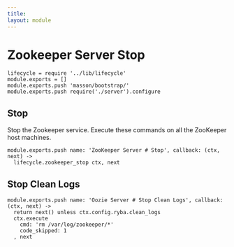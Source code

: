 ```yaml
---
title: 
layout: module
---
```


# Zookeeper Server Stop

    lifecycle = require '../lib/lifecycle'
    module.exports = []
    module.exports.push 'masson/bootstrap/'
    module.exports.push require('./server').configure

## Stop

Stop the Zookeeper service. Execute these commands on all the ZooKeeper host
machines.

    module.exports.push name: 'ZooKeeper Server # Stop', callback: (ctx, next) ->
      lifecycle.zookeeper_stop ctx, next

## Stop Clean Logs

    module.exports.push name: 'Oozie Server # Stop Clean Logs', callback: (ctx, next) ->
      return next() unless ctx.config.ryba.clean_logs
      ctx.execute
        cmd: 'rm /var/log/zookeeper/*'
        code_skipped: 1
      , next

